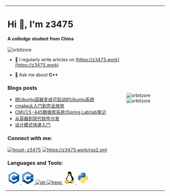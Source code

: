 <html>
<table style="margin-left: auto; margin-right: auto;">
<tr>
<td>
<h1> Hi 👋, I'm z3475 </h1>

<h4> A colledge student from China </h4>

<img src="https://komarev.com/ghpvc/?username=orbitzore&label=Profile%20views&color=0e75b6&style=flat" alt="orbitzore" />

- 📝 I regularly write articles on [https://z3475.work](https://z3475.work)

- 💬 Ask me about **C++**

<h3>  Blogs posts </h3>

<!-- BLOG-POST-LIST:START -->
- [把Ubuntu容器变成可启动的Ubuntu系统](http://z3475.work/rebirth/2024/02/26/%E6%8A%8AUbuntu%E5%AE%B9%E5%99%A8%E5%8F%98%E6%88%90%E5%8F%AF%E5%90%AF%E5%8A%A8%E7%9A%84Ubuntu%E7%B3%BB%E7%BB%9F/)
- [cmake从入门到完全放弃](http://z3475.work/rebirth/2023/07/31/cmake%E4%BB%8E%E5%85%A5%E9%97%A8%E5%88%B0%E5%AE%8C%E5%85%A8%E6%94%BE%E5%BC%83/)
- [CMU15-445数据库系统&lpar;Spring Lab&rpar;lab笔记](http://z3475.work/rebirth/2023/05/12/CMU15-445%E6%95%B0%E6%8D%AE%E5%BA%93%E7%B3%BB%E7%BB%9Flab%E7%AC%94%E8%AE%B0/)
- [从容器到现代软件分发](http://z3475.work/rebirth/2023/03/28/%E4%BB%8E%E5%AE%B9%E5%99%A8%E5%88%B0%E7%8E%B0%E4%BB%A3%E8%BD%AF%E4%BB%B6%E5%88%86%E5%8F%91/)
- [设计模式快速入门](http://z3475.work/rebirth/2023/03/16/%E8%AE%BE%E8%AE%A1%E6%A8%A1%E5%BC%8F%E5%BF%AB%E9%80%9F%E5%85%A5%E9%97%A8/)
<!-- BLOG-POST-LIST:END -->

<h3 align="left">Connect with me:</h3>
<p align="left">
<a href="https://codeforces.com/profile/hnust-z3475" target="blank"><img align="center" src="https://raw.githubusercontent.com/rahuldkjain/github-profile-readme-generator/master/src/images/icons/Social/codeforces.svg" alt="hnust-z3475" height="30" width="40" /></a>
<a href="/https://z3475.work/rss2.xml" target="blank"><img align="center" src="https://raw.githubusercontent.com/rahuldkjain/github-profile-readme-generator/master/src/images/icons/Social/rss.svg" alt="https://z3475.work/rss2.xml" height="30" width="40" /></a>
</p>

<h3 align="left">Languages and Tools:</h3>
<p align="left"> <a href="https://www.cprogramming.com/" target="_blank" rel="noreferrer"> <img src="https://raw.githubusercontent.com/devicons/devicon/master/icons/c/c-original.svg" alt="c" width="40" height="40"/> </a> <a href="https://www.w3schools.com/cpp/" target="_blank" rel="noreferrer"> <img src="https://raw.githubusercontent.com/devicons/devicon/master/icons/cplusplus/cplusplus-original.svg" alt="cplusplus" width="40" height="40"/> </a> <a href="https://git-scm.com/" target="_blank" rel="noreferrer"> <img src="https://www.vectorlogo.zone/logos/git-scm/git-scm-icon.svg" alt="git" width="40" height="40"/> </a> <a href="hexo.io/" target="_blank" rel="noreferrer"> <img src="https://www.vectorlogo.zone/logos/hexoio/hexoio-icon.svg" alt="hexo" width="40" height="40"/> </a> <a href="https://www.linux.org/" target="_blank" rel="noreferrer"> <img src="https://raw.githubusercontent.com/devicons/devicon/master/icons/linux/linux-original.svg" alt="linux" width="40" height="40"/> </a> <a href="https://www.python.org" target="_blank" rel="noreferrer"> <img src="https://raw.githubusercontent.com/devicons/devicon/master/icons/python/python-original.svg" alt="python" width="40" height="40"/> </a> </p>
</td>

<td>
<img  src="https://github-readme-stats.vercel.app/api?username=orbitzore&show_icons=true&locale=en" alt="orbitzore" />
<img  src="https://github-readme-streak-stats.herokuapp.com/?user=orbitzore&" alt="orbitzore" />
</td>

</tr>
</table>
</html>